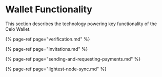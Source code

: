 # Wallet Functionality

This section describes the technology powering key functionality of the Celo Wallet.

{% page-ref page="verification.md" %}

{% page-ref page="invitations.md" %}

{% page-ref page="sending-and-requesting-payments.md" %}

{% page-ref page="lightest-node-sync.md" %}
